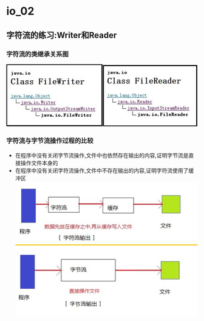 # io_02
## 字符流的练习:Writer和Reader
### 字符流的类继承关系图
![字符流的类继承关系图](https://github.com/Nanzhengji/io_02/blob/master/字符流类结构图.jpg)
### 字符流与字节流操作过程的比较
 * 在程序中没有关闭字节流操作,文件中也依然存在输出的内容,证明字节流是直接操作文件本身的
 * 在程序中没有关闭字符流操作,文件中不存在输出的内容,证明字符流使用了缓冲区
![字符流操作的流程](https://github.com/Nanzhengji/io_02/blob/master/字节流与字符流的比较.jpg)
 

